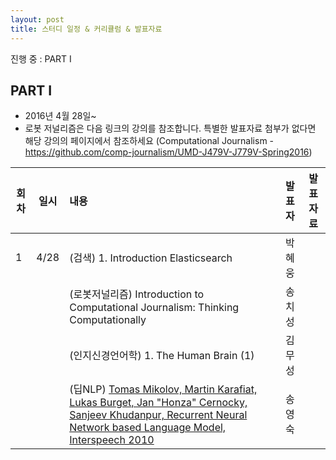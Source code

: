 ```yaml
---
layout: post
title: 스터디 일정 & 커리큘럼 & 발표자료
---
```


진행 중 : PART I

## PART I

* 2016년 4월 28일~ 
* 로봇 저널리즘은 다음 링크의 강의를 참조합니다. 특별한 발표자료 첨부가 없다면 해당 강의의 페이지에서 참조하세요 (Computational Journalism - https://github.com/comp-journalism/UMD-J479V-J779V-Spring2016)

| 회차  | 일시   | 내용                                  | 발표자  |              발표자료                    |
| ----- |:------:| :-------------------------------------|:-------:|:----------------------------------------: |
| 1 |4/28 |(검색) 1. Introduction Elasticsearch  | 박혜웅 | |
|   |    |(로봇저널리즘) Introduction to Computational Journalism: Thinking Computationally |송치성| |
|   |    |(인지신경언어학) 1. The Human Brain (1) |김무성| |
|   |    |(딥NLP) [Tomas Mikolov, Martin Karafiat, Lukas Burget, Jan "Honza" Cernocky, Sanjeev Khudanpur, Recurrent Neural Network based Language Model, Interspeech 2010](http://www.fit.vutbr.cz/research/groups/speech/publi/2010/mikolov_interspeech2010_IS100722.pdf) | 송영숙 | |
